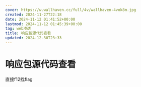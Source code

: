 ```yaml
---
cover: https://w.wallhaven.cc/full/4v/wallhaven-4vok8m.jpg
created: 2024-11-27T22:18
date: 2024-11-12 01:41:52+00:00
lastmod: 2024-11-12 01:45:39+00:00
tag: web渗透
title: 响应包源代码查看
updated: 2024-12-30T23:33
---
```






# 响应包源代码查看

直接f12找flag

‍

